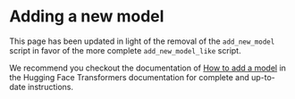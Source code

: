 <!---
Copyright 2020 The HuggingFace Team. All rights reserved.

Licensed under the Apache License, Version 2.0 (the "License");
you may not use this file except in compliance with the License.
You may obtain a copy of the License at

    http://www.apache.org/licenses/LICENSE-2.0

Unless required by applicable law or agreed to in writing, software
distributed under the License is distributed on an "AS IS" BASIS,
WITHOUT WARRANTIES OR CONDITIONS OF ANY KIND, either express or implied.
See the License for the specific language governing permissions and
limitations under the License.
-->

# Adding a new model

This page has been updated in light of the removal of the `add_new_model` script in favor of the more complete 
`add_new_model_like` script.

We recommend you checkout the documentation of [How to add a model](https://huggingface.co/docs/transformers/main/en/add_new_model)
in the Hugging Face Transformers documentation for complete and up-to-date instructions.